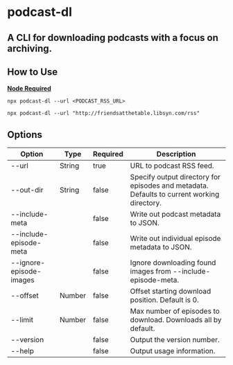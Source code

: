 # podcast-dl

## A CLI for downloading podcasts with a focus on archiving.

## How to Use

**[Node Required](https://nodejs.org/en/)**

`npx podcast-dl --url <PODCAST_RSS_URL>`

`npx podcast-dl --url "http://friendsatthetable.libsyn.com/rss"`

## Options

| Option                  | Type   | Required | Description                                                                                |
| ----------------------- | ------ | -------- | ------------------------------------------------------------------------------------------ |
| --url                   | String | true     | URL to podcast RSS feed.                                                                   |
| --out-dir               | String | false    | Specify output directory for episodes and metadata. Defaults to current working directory. |
| --include-meta          |        | false    | Write out podcast metadata to JSON.                                                        |
| --include-episode-meta  |        | false    | Write out individual episode metadata to JSON.                                             |
| --ignore-episode-images |        | false    | Ignore downloading found images from --include-episode-meta.                               |
| --offset                | Number | false    | Offset starting download position. Default is 0.                                           |
| --limit                 | Number | false    | Max number of episodes to download. Downloads all by default.                              |
| --version               |        | false    | Output the version number.                                                                 |
| --help                  |        | false    | Output usage information.                                                                  |
